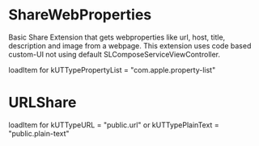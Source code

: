 # ShareWebProperties

Basic Share Extension that gets webproperties like url, host, title, description and image from a webpage.
This extension uses code based custom-UI not using default SLComposeServiceViewController.

loadItem for kUTTypePropertyList = "com.apple.property-list"


# URLShare

loadItem for kUTTypeURL = "public.url" or kUTTypePlainText = "public.plain-text"
